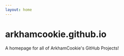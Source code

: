 ```yaml
---
layout: home
---
```


# arkhamcookie.github.io

A homepage for all of ArkhamCookie's GitHub Projects!

